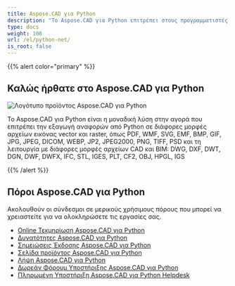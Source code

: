 ```yaml
---
title: Aspose.CAD για Python
description: "Το Aspose.CAD για Python επιτρέπει στους προγραμματιστές να ανοίγουν, να διαβάζουν και να επεξεργάζονται αρχεία AutoCAD DWG, DXF, DWT και άλλες μορφές αρχείων CAD και BIM, όπως: DGN, DWF, DWFX, IFC, STL, IGES, PLT, CF2, OBJ, HPGL, IGS."
type: docs
weight: 100
url: /el/python-net/
is_root: false
---
```


{{% alert color="primary" %}}

## **Καλώς ήρθατε στο Aspose.CAD για Python**

![Λογότυπο προϊόντος Aspose.CAD για Python](/_assets/home_4.png)

Το Aspose.CAD για Python είναι η μοναδική λύση στην αγορά που επιτρέπει την εξαγωγή αναφορών από Python σε διάφορες μορφές αρχείων εικόνας vector και raster, όπως PDF, WMF, SVG, EMF, BMP, GIF, JPG, JPEG, DICOM, WEBP, JP2, JPEG2000, PNG, TIFF, PSD και τη λειτουργία με διάφορες μορφές αρχείων CAD και BIM: DWG, DXF, DWT, DGN, DWF, DWFX, IFC, STL, IGES, PLT, CF2, OBJ, HPGL, IGS

{{% /alert %}}

## **Πόροι Aspose.CAD για Python**

Ακολουθούν οι σύνδεσμοι σε μερικούς χρήσιμους πόρους που μπορεί να χρειαστείτε για να ολοκληρώσετε τις εργασίες σας.

- [Online Τεκμηρίωση Aspose.CAD για Python](/el/cad/python-net/)
- [Δυνατότητες Aspose.CAD για Python](/el/cad/python-net/features-overview/)
- [Σημειώσεις Έκδοσης Aspose.CAD για Python](https://releases.aspose.com/cad/python-net/release-notes/)
- [Σελίδα προϊόντος Aspose.CAD για Python](https://products.aspose.com/cad/python-net/)
- [Λήψη Aspose.CAD για Python](https://downloads.aspose.com/cad/python-net)
- [Δωρεάν Φόρουμ Υποστήριξης Aspose.CAD για Python](https://forum.aspose.com/c/cad/19)
- [Πληρωμένη Υποστήριξη Aspose.CAD για Python Helpdesk](https://helpdesk.aspose.com/)
